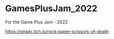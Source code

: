 # GamesPlusJam_2022
For the Game Plus Jam - 2022

https://sinpkr.itch.io/rock-paper-scissors-of-death
